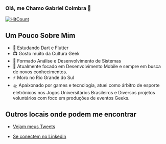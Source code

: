 ### Olá, me Chamo Gabriel Coimbra 👋
[![HitCount](http://hits.dwyl.com/coimbrox/coimbrox.svg)](http://hits.dwyl.com/coimbrox/coimbrox) 

## Um Pouco Sobre Mim

- 🎤 Estudando Dart e Flutter
- 📺 Gosto muito da Cultura Geek
- 🌱 Formado Análise e Desenvolvimento de Sistemas
- 💬 Atualmente focado em Desenvolvimento Mobile e sempre em busca de novos conhecimentos.
- ⚡ Moro no Rio Grande do Sul
- 🛸 Apaixonado por games e tecnologia, atuei como árbitro de esporte eletrônicos nos Jogos Universitários Brasileiros e Diversos projetos voluntários com foco em produções de eventos Geeks.

## Outros locais onde podem me encontrar

- [Vejam meus Tweets](twitter.com/coimbrox)

- [Se conectem no Linkedin](https://www.linkedin.com/in/coimbrawebs/)


